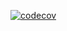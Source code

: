 [![codecov](https://codecov.io/gh/MG814/mc_payments/graph/badge.svg?token=V5YS70GDQJ)](https://codecov.io/gh/MG814/mc_payments)